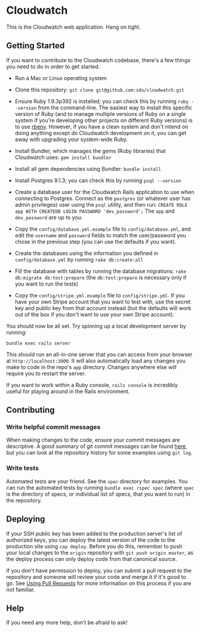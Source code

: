 # Cloudwatch

This is the Cloudwatch web application. Hang on tight.

## Getting Started

If you want to contribute to the Cloudwatch codebase, there's a few things you
need to do in order to get started.

  * Run a Mac or Linux operating system

  * Clone this repository: `git clone git@github.com:sds/cloudwatch.git`

  * Ensure Ruby 1.9.3p392 is installed; you can check this by running
    `ruby --version` from the command-line. The easiest way to install this
    specific version of Ruby (and to manage multiple versions of Ruby on a
    single system if you're developing other projects on different Ruby
    versions) is to use [rbenv](https://github.com/sstephenson/rbenv/).
    However, if you have a clean system and don't intend on doing anything
    except do Cloudwatch development on it, you can get away with upgrading
    your system-wide Ruby.

  * Install Bundler, which manages the gems (Ruby libraries) that Cloudwatch
    uses: `gem install bundler`

  * Install all gem dependencies using Bundler: `bundle install`

  * Install Postgres 9.1.3; you can check this by running `psql --version`

  * Create a database user for the Cloudwatch Rails application to use when
    connecting to Postgres. Connect as the `postgres` (or whatever user has
    admin privileges) user using the `psql` utility, and then run:
    `CREATE ROLE app WITH CREATEDB LOGIN PASSWORD 'dev_password';`
    The `app` and `dev_password` are up to you.

  * Copy the `config/database.yml.example` file to `config/database.yml`, and
    edit the `username` and `password` fields to match the user/password you
    chose in the previous step (you can use the defaults if you want).

  * Create the databases using the information you defined in
    `config/database.yml` by running `rake db:create:all`

  * Fill the database with tables by running the database migrations:
    `rake db:migrate db:test:prepare` (the `db:test:prepare` is necessary
    only if you want to run the tests)

  * Copy the `config/stripe.yml.example` file to `config/stripe.yml`. If you
    have your own Stripe account that you want to test with, use the secret
    key and public key from that account instead (but the defaults will work
    out of the box if you don't want to use your own Stripe account).

You should now be all set. Try spinning up a local development server by
running:

    bundle exec rails server

This should run an all-in-one server that you can access from your browser
at `http://localhost:3000`. It will also automatically load any changes
you make to code in the repo's `app` directory. Changes anywhere else will
require you to restart the server.

If you want to work within a Ruby console, `rails console` is incredibly
useful for playing around in the Rails environment.

## Contributing

### Write helpful commit messages

When making changes to the code, ensure your commit messages are descriptive.
A good summary of git commit messages can be found
[here](http://tbaggery.com/2008/04/19/a-note-about-git-commit-messages.html),
but you can look at the repository history for some examples using `git log`.

### Write tests

Automated tests are your friend. See the `spec` directory for examples.
You can run the automated tests by running `bundle exec rspec spec`
(where `spec` is the directory of specs, or individual list of specs, that you
want to run) in the repository.

## Deploying

If your SSH public key has been added to the production server's list of
authorized keys, you can deploy the latest version of the code to the
production site using `cap deploy`. Before you do this, remember to push
your local changes to the `origin` repository with `git push origin master`,
as the deploy process can only deploy code from that canonical source.

If you don't have permission to deploy, you can submit a pull request to
the repository and someone will review your code and merge it if it's good
to go.
See [Using Pull Requests](https://help.github.com/articles/using-pull-requests)
for more information on this process if you are not familiar.

## Help

If you need any more help, don't be afraid to ask!
